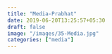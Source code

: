 ```yaml
---
title: "Media-Prabhat"
date: 2019-06-20T13:25:57+05:30
draft: false
image: "/images/35-Media.jpg"
categories: ["media"]
---
```


